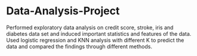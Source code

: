 # Data-Analysis-Project

Performed exploratory data analysis on credit score, stroke, iris and diabetes data set and induced important statistics and features of the data. Used logistic regression and KNN analysis with different K to predict the data and compared the findings through different methods.
